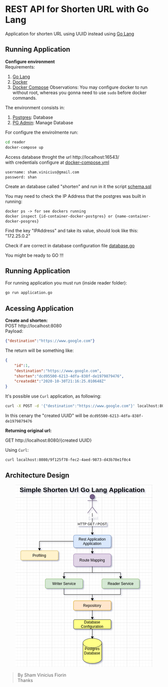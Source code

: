 # REST API for Shorten URL with Go Lang
Application for shorten URL using UUID instead using [Go Lang](https://golang.org/)

## Running Application

__Configure environment__  
Requirements:  
1. [Go Lang](https://golang.org/)
2. [Docker](https://www.docker.com/)
3. [Docker Compose](https://docs.docker.com/compose/)
Observations: You may configure docker to run without root, whereas you gonna need to use `sudo` before docker commands.

The environment consists in:  
1. [Postgres](https://www.postgresql.org/): Database
2. [PG Admin](https://www.pgadmin.org/): Manage Database

For configure the envirolmente run:
```bash
cd reader
docker-compose up
```

Access database throght the url http://localhost:16543/  
with credentials configure at [docker-compose.yml](https://github.com/skatesham/shorten-url-go-lang/blob/main/reader/docker-compose.yml)
```
username: sham.vinicius@gmail.com
password: shan
```
Create an database called "shorten" and run in it the script [schema.sql](https://github.com/skatesham/shorten-url-go-lang/blob/main/reader/resources/data/schema.sql)  

You may need to check the IP Address that the postgres was built in running:  
```
docker ps -> for see dockers running
docker inspect {id-container-docker-postgres} or {name-container-docker-posgres}
```
Find the key "IPAddress" and take its value, should look like this: "172.25.0.2"

Check if are correct in database configuration file [database.go](https://github.com/skatesham/shorten-url-go-lang/blob/main/reader/config/database/database.go)

You might be ready to GO !!!

## Running Application
For running application you must run (inside reader folder):
```bash
go run application.go
```

## Acessing Application
__Create and shorten:__  
POST http://localhost:8080  
Payload:
```json
{"destination":"https://www.google.com"}
```
The return will be something like:
```json
{
    "id":1,
    "destination":"https://www.google.com",
    "shorten":"dcd95500-6213-4dfa-838f-de1979879476",
    "createdAt":"2020-10-30T21:16:25.010648Z"
}
```
It's possible use `Curl` application, as following:  
```bash
curl -X POST -d '{"destination":"https://www.google.com"}' localhost:8080
```


In this cenary the "created UUID" will be `dcd95500-6213-4dfa-838f-de1979879476`  

__Returning original url:__  

GET http://localhost:8080/{created UUID}  

Using `Curl`:
```bash
curl localhost:8080/9f125f78-fec2-4aed-9873-d43b78e1f0c4
```  

## Architecture Design  
<p align="center">
  <img src="reader/resources/img/shorten-url-go-lang.png">
</p>  

> By Sham Vinicius Fiorin  
> Thanks

  




